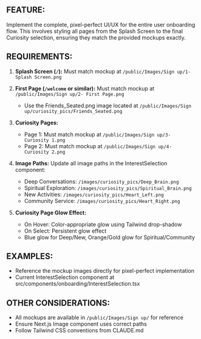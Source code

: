 ## FEATURE:
Implement the complete, pixel-perfect UI/UX for the entire user onboarding flow. This involves styling all pages from the Splash Screen to the final Curiosity selection, ensuring they match the provided mockups exactly.

## REQUIREMENTS:
1. **Splash Screen (`/`):** Must match mockup at `/public/Images/Sign up/1- Splash Screen.png`

2. **First Page (`/welcome` or similar):** Must match mockup at `/public/Images/Sign up/2- First Page.png`
   - Use the Friends_Seated.png image located at `/public/Images/Sign up/curiosity_pics/Friends_Seated.png`

3. **Curiosity Pages:** 
   - Page 1: Must match mockup at `/public/Images/Sign up/3- Curiosity 1.png`
   - Page 2: Must match mockup at `/public/Images/Sign up/4- Curiosity 2.png`

4. **Image Paths:** Update all image paths in the InterestSelection component:
   - Deep Conversations: `/images/curiosity_pics/Deep_Brain.png`
   - Spiritual Exploration: `/images/curiosity_pics/Spiritual_Brain.png`
   - New Activities: `/images/curiosity_pics/Heart_Left.png`
   - Community Service: `/images/curiosity_pics/Heart_Right.png`

5. **Curiosity Page Glow Effect:**
   - On Hover: Color-appropriate glow using Tailwind drop-shadow
   - On Select: Persistent glow effect
   - Blue glow for Deep/New, Orange/Gold glow for Spiritual/Community

## EXAMPLES:
- Reference the mockup images directly for pixel-perfect implementation
- Current InterestSelection component at src/components/onboarding/InterestSelection.tsx

## OTHER CONSIDERATIONS:
- All mockups are available in `/public/Images/Sign up/` for reference
- Ensure Next.js Image component uses correct paths
- Follow Tailwind CSS conventions from CLAUDE.md